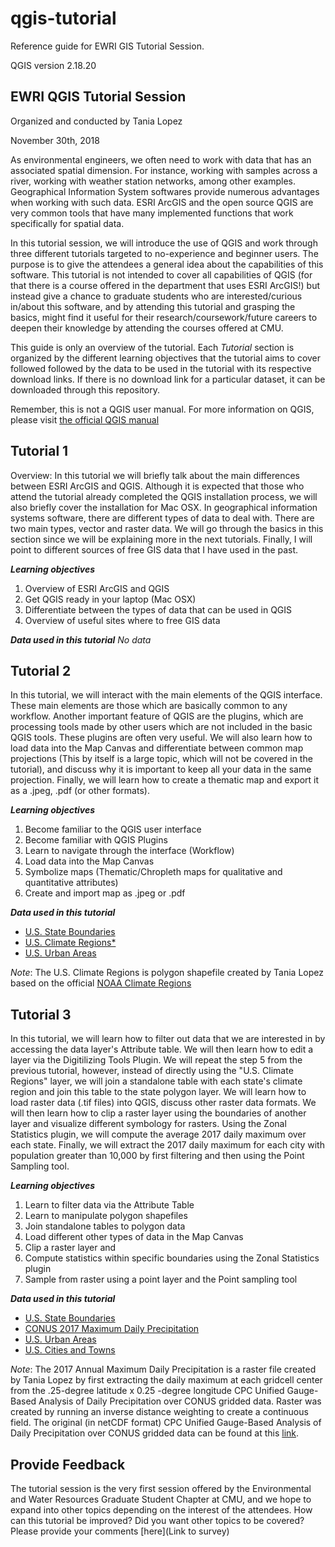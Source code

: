 # qgis-tutorial
Reference guide for EWRI GIS Tutorial Session.

QGIS version 2.18.20

## EWRI QGIS Tutorial Session
Organized and conducted by Tania Lopez

November 30th, 2018

As environmental engineers, we often need to work with data that has an associated spatial dimension. For instance, working with samples across a river, working with weather station networks, among other examples. Geographical Information System softwares provide numerous advantages when working with such data. ESRI ArcGIS and the open source QGIS are very common tools that have many implemented functions that work specifically for spatial data. 

In this tutorial session, we will introduce the use of QGIS and work through three different tutorials targeted to no-experience and beginner users. The purpose is to give the attendees a general idea about the capabilities of this software.
This tutorial is not intended to cover all capabilities of QGIS (for that there is a course offered in the department that uses ESRI ArcGIS!) but instead give a chance to graduate students who are interested/curious in/about this software, and by attending this tutorial and grasping the basics, might find it useful for their research/coursework/future careers to deepen their knowledge by attending the courses offered at CMU.

This guide is only an overview of the tutorial. Each _Tutorial_ section is organized by the different learning objectives that the tutorial aims to cover followed followed by the data to be used in the tutorial with its respective download links. If there is no download link for a particular dataset, it can be downloaded through this repository. 

Remember, this is not a QGIS user manual. For more information on QGIS, please visit [the official QGIS manual](https://docs.qgis.org/2.8/en/docs/training_manual/index.html)

## Tutorial 1
Overview:
In this tutorial we will briefly talk about the main differences between ESRI ArcGIS and QGIS. Although it is expected that those who attend the tutorial already completed the QGIS installation process, we will also briefly cover the installation for Mac OSX. In geographical information systems software, there are different types of data to deal with. There are two main types, vector and raster data. We will go through the basics in this section since we will be explaining more in the next tutorials. Finally, I will point to different sources of free GIS data that I have used in the past.

**_Learning objectives_**
1. Overview of ESRI ArcGIS and QGIS
2. Get QGIS ready in your laptop (Mac OSX)
3. Differentiate between the types of data that can be used in QGIS
4. Overview of useful sites where to free GIS data

**_Data used in this tutorial_**
_No data_

## Tutorial 2
In this tutorial, we will interact with the main elements of the QGIS interface. These main elements are those which are basically common to any workflow. Another important feature of QGIS are the plugins, which are processing tools made by other users which are not included in the basic QGIS tools. These plugins are often very useful. We will also learn how to load data into the Map Canvas and differentiate between common map projections (This by itself is a large topic, which will not be covered in the tutorial), and discuss why it is important to keep all your data in the same projection. Finally, we will learn how to create a thematic map and export it as a .jpeg, .pdf (or other formats).

**_Learning objectives_**
1. Become familiar to the QGIS user interface
2. Become familiar with QGIS Plugins
3. Learn to navigate through the interface (Workflow)
4. Load data into the Map Canvas
5. Symbolize maps (Thematic/Chropleth maps for qualitative and quantitative attributes)
6. Create and import map as .jpeg or .pdf

**_Data used in this tutorial_**

* [U.S. State Boundaries](https://www.census.gov/geo/maps-data/data/cbf/cbf_state.html)
* [U.S. Climate Regions*](https://github.com/mushimu/qgis-tutorial/raw/master/conusclimateregion.zip)
* [U.S. Urban Areas](https://www.census.gov/cgi-bin/geo/shapefiles/index.php)

*Note*: The U.S. Climate Regions is polygon shapefile created by Tania Lopez based on the official [NOAA Climate Regions](https://www.ncdc.noaa.gov/monitoring-references/maps/us-climate-regions.php) 

## Tutorial 3
In this tutorial, we will learn how to filter out data that we are interested in by accessing the data layer's Attribute table. We will then learn how to edit a layer via the Digitilizing Tools Plugin. We will repeat the step 5 from the previous tutorial, however, instead of directly using the "U.S. Climate Regions" layer, we will join a standalone table with each state's climate region and join this table to the state polygon layer. We will learn how to load raster data (.tif files) into QGIS, discuss other raster data formats. We will then learn how to clip a raster layer using the boundaries of another layer and visualize different symbology for rasters. Using the Zonal Statistics plugin, we will compute the average 2017 daily maximum over each state. Finally, we will extract the 2017 daily maximum for each city with population greater than 10,000 by first filtering and then using the Point Sampling tool.  

**_Learning objectives_**
1. Learn to filter data via the Attribute Table
2. Learn to manipulate polygon shapefiles
3. Join standalone tables to polygon data
4. Load different other types of data in the Map Canvas
5. Clip a raster layer and 
5. Compute statistics within specific boundaries using the Zonal Statistics plugin 
6. Sample from raster using a point layer and the Point sampling tool

**_Data used in this tutorial_**
* [U.S. State Boundaries](https://www.census.gov/geo/maps-data/data/cbf/cbf_state.html)
* [CONUS 2017 Maximum Daily Precipitation](https://github.com/mushimu/qgis-tutorial/raw/master/2017_dailyannualmaxima.tif)
* [U.S. Urban Areas](https://www.census.gov/cgi-bin/geo/shapefiles/index.php)
* [U.S. Cities and Towns](https://www.sciencebase.gov/catalog/item/581d051ae4b08da350d523ac)

*Note*: The 2017 Annual Maximum Daily Precipitation is a raster file created by Tania Lopez by first extracting the daily maximum at each gridcell center from the .25-degree latitude x 0.25 -degree longitude CPC Unified Gauge-Based Analysis of Daily Precipitation over CONUS gridded data. Raster was created by running an inverse distance weighting to create a continuous field. The original (in netCDF format) CPC Unified Gauge-Based Analysis of Daily Precipitation over CONUS gridded data can be found at this [link](https://www.esrl.noaa.gov/psd/data/gridded/data.unified.daily.conus.html).

## Provide Feedback

The tutorial session is the very first session offered by the Environmental and Water Resources Graduate Student Chapter at CMU, and we hope to expand into other topics depending on the interest of the attendees. How can this tutorial be improved? Did you want other topics to be covered? Please provide your comments [here](Link to survey)


